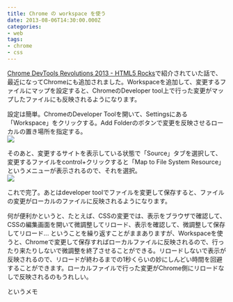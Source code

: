 ```yaml
---
title: Chrome の workspace を使う
date: 2013-08-06T14:30:00.000Z
categories:
- web
tags:
- chrome
- css
---
```

[Chrome DevTools Revolutions 2013 - HTML5 Rocks](http://www.html5rocks.com/en/tutorials/developertools/revolutions2013/#toc-workspaces)で紹介されていた話で、最近になってChromeにも追加されました。Workspaceを追加して、変更するファイルにマップを設定すると、ChromeのDeveloper tool上で行った変更がマップしたファイルにも反映されるようになります。

<!-- more -->

設定は簡単。ChromeのDeveloper Toolを開いて、Settingsにある「Workspace」をクリックする。Add Folderのボタンで変更を反映させるローカルの置き場所を指定する。  
![](http://farm3.staticflickr.com/2809/9452380734_0d4fba6a6c_o.png)

そのあと、変更するサイトを表示している状態で「Source」タブを選択して、変更するファイルをcontrol+クリックすると「Map to File System Resource」というメニューが表示されるので、それを選択。  
![](http://farm3.staticflickr.com/2807/9449517007_ae0b6ac182_o.png)

これで完了。あとはdeveloper toolでファイルを変更して保存すると、ファイルの変更がローカルのファイルに反映されるようになります。

何が便利かというと、たとえば、CSSの変更では、表示をブラウザで確認して、CSSの編集画面を開いて微調整してリロード、表示を確認して、微調整して保存してリロード... ということを繰り返すことがままありますが、Workspaceを使うと、Chromeで変更して保存すればローカルファイルに反映されるので、行ったり来たりしないで微調整を終了させることができる。リロードしないで表示が反映されるので、リロードが終わるまでの1秒くらいの妙にしんどい時間を回避することができます。ローカルファイルで行った変更がChrome側にリロードなしで反映されるのもうれしい。

というメモ
